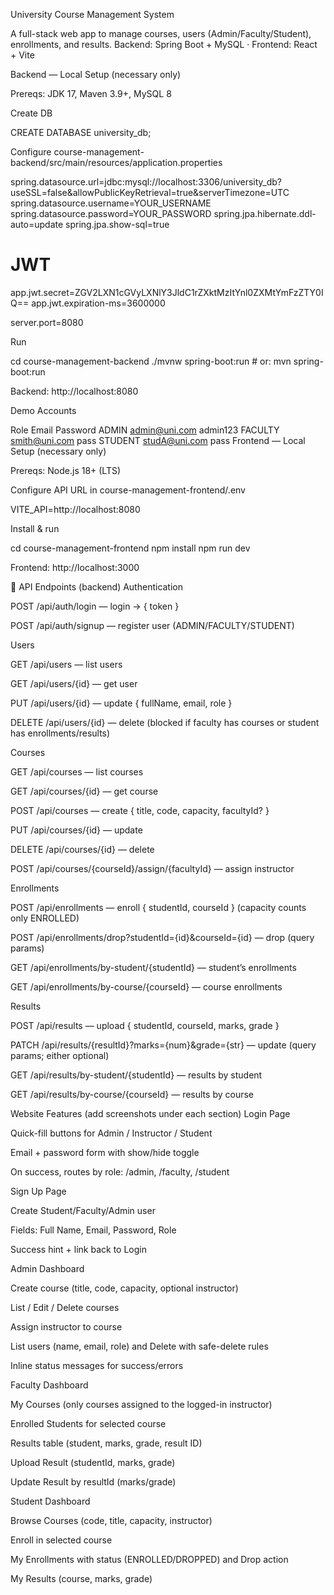 University Course Management System

A full-stack web app to manage courses, users (Admin/Faculty/Student), enrollments, and results.
Backend: Spring Boot + MySQL · Frontend: React + Vite

Backend — Local Setup (necessary only)

Prereqs: JDK 17, Maven 3.9+, MySQL 8

Create DB

CREATE DATABASE university_db;


Configure course-management-backend/src/main/resources/application.properties

spring.datasource.url=jdbc:mysql://localhost:3306/university_db?useSSL=false&allowPublicKeyRetrieval=true&serverTimezone=UTC
spring.datasource.username=YOUR_USERNAME
spring.datasource.password=YOUR_PASSWORD
spring.jpa.hibernate.ddl-auto=update
spring.jpa.show-sql=true

# JWT
app.jwt.secret=ZGV2LXN1cGVyLXNlY3JldC1rZXktMzItYnl0ZXMtYmFzZTY0IQ==
app.jwt.expiration-ms=3600000

server.port=8080


Run

cd course-management-backend
./mvnw spring-boot:run   # or: mvn spring-boot:run


Backend: http://localhost:8080

Demo Accounts

Role	Email	Password
ADMIN	admin@uni.com
	admin123
FACULTY	smith@uni.com
	pass
STUDENT	studA@uni.com
	pass
Frontend — Local Setup (necessary only)

Prereqs: Node.js 18+ (LTS)

Configure API URL in course-management-frontend/.env

VITE_API=http://localhost:8080


Install & run

cd course-management-frontend
npm install
npm run dev


Frontend: http://localhost:3000

📡 API Endpoints (backend)
Authentication

POST /api/auth/login — login → { token }

POST /api/auth/signup — register user (ADMIN/FACULTY/STUDENT)

Users

GET /api/users — list users

GET /api/users/{id} — get user

PUT /api/users/{id} — update { fullName, email, role }

DELETE /api/users/{id} — delete (blocked if faculty has courses or student has enrollments/results)

Courses

GET /api/courses — list courses

GET /api/courses/{id} — get course

POST /api/courses — create { title, code, capacity, facultyId? }

PUT /api/courses/{id} — update

DELETE /api/courses/{id} — delete

POST /api/courses/{courseId}/assign/{facultyId} — assign instructor

Enrollments

POST /api/enrollments — enroll { studentId, courseId } (capacity counts only ENROLLED)

POST /api/enrollments/drop?studentId={id}&courseId={id} — drop (query params)

GET /api/enrollments/by-student/{studentId} — student’s enrollments

GET /api/enrollments/by-course/{courseId} — course enrollments

Results

POST /api/results — upload { studentId, courseId, marks, grade }

PATCH /api/results/{resultId}?marks={num}&grade={str} — update (query params; either optional)

GET /api/results/by-student/{studentId} — results by student

GET /api/results/by-course/{courseId} — results by course

Website Features (add screenshots under each section)
Login Page

Quick-fill buttons for Admin / Instructor / Student

Email + password form with show/hide toggle

On success, routes by role: /admin, /faculty, /student

Sign Up Page

Create Student/Faculty/Admin user

Fields: Full Name, Email, Password, Role

Success hint + link back to Login

Admin Dashboard

Create course (title, code, capacity, optional instructor)

List / Edit / Delete courses

Assign instructor to course

List users (name, email, role) and Delete with safe-delete rules

Inline status messages for success/errors

Faculty Dashboard

My Courses (only courses assigned to the logged-in instructor)

Enrolled Students for selected course

Results table (student, marks, grade, result ID)

Upload Result (studentId, marks, grade)

Update Result by resultId (marks/grade)

Student Dashboard

Browse Courses (code, title, capacity, instructor)

Enroll in selected course

My Enrollments with status (ENROLLED/DROPPED) and Drop action

My Results (course, marks, grade)
